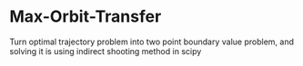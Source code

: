 # Max-Orbit-Transfer
Turn optimal trajectory problem into two point boundary value problem, and solving it is using indirect shooting method in scipy
